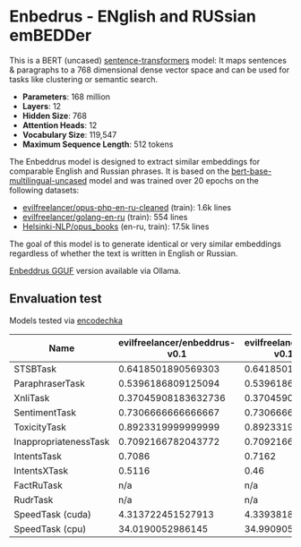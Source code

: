 # Enbedrus - ENglish and RUSsian emBEDDer

This is a BERT (uncased) [sentence-transformers](https://www.SBERT.net) model: It maps sentences & paragraphs to a 768 dimensional
dense vector space and can be used for tasks like clustering or semantic search.

- **Parameters**: 168 million
- **Layers**: 12
- **Hidden Size**: 768
- **Attention Heads**: 12
- **Vocabulary Size**: 119,547
- **Maximum Sequence Length**: 512 tokens

The Enbeddrus model is designed to extract similar embeddings for comparable English and Russian phrases. It is based on
the [bert-base-multilingual-uncased](https://huggingface.co/google-bert/bert-base-multilingual-cased) model and was
trained over 20 epochs on the following datasets:

- [evilfreelancer/opus-php-en-ru-cleaned](https://huggingface.co/datasets/evilfreelancer/opus-php-en-ru-cleaned) (train): 1.6k lines
- [evilfreelancer/golang-en-ru](https://huggingface.co/datasets/evilfreelancer/golang-en-ru) (train): 554 lines
- [Helsinki-NLP/opus_books](https://huggingface.co/datasets/Helsinki-NLP/opus_books/viewer/en-ru) (en-ru, train): 17.5k lines

The goal of this model is to generate identical or very similar embeddings regardless of whether the text is written in
English or Russian.

[Enbeddrus GGUF](https://ollama.com/evilfreelancer/enbeddrus) version available via Ollama.

## Envaluation test

Models tested via [encodechka](https://github.com/avidale/encodechka)


| Name                  | evilfreelancer/enbeddrus-v0.1 | evilfreelancer/enbeddrus-v0.1-domain | evilfreelancer/enbeddrus-v0.2 |
| --------------------- | ----------------------------- | ------------------------------------ | ----------------------------- |
| STSBTask              | 0.6418501890569303            | 0.6418501890569303                   | 0.6382642407246252            |
| ParaphraserTask       | 0.5396186809125094            | 0.5396186809125094                   | 0.5491558495250873            |
| XnliTask              | 0.37045908183632736           | 0.37045908183632736                  | 0.36666666666666664           |
| SentimentTask         | 0.7306666666666667            | 0.7306666666666667                   | 0.7246666666666667            |
| ToxicityTask          | 0.8923319999999999            | 0.8923319999999999                   | 0.894758                      |
| InappropriatenessTask | 0.7092166782043772            | 0.7092166782043772                   | 0.719323712657756             |
| IntentsTask           | 0.7086                        | 0.7162                               | 0.7128                        |
| IntentsXTask          | 0.5116                        | 0.46                                 | 0.5314                        |
| FactRuTask            | n/a                           | n/a                                  | n/a                           |
| RudrTask              | n/a                           | n/a                                  | n/a                           |
| SpeedTask (cuda)      | 4.313722451527913             | 4.339381853739421                    | 4.251763025919597             |
| SpeedTask (cpu)       | 34.0190052986145              | 34.990905125935875                   | 34.441959857940674            |
